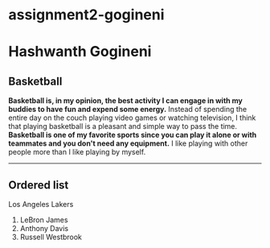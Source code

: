 # assignment2-gogineni
# Hashwanth Gogineni
## Basketball
**Basketball is, in my opinion, the best activity I can engage in with my buddies to have fun and expend some energy.** Instead of spending the entire day on the couch playing video games or watching television, I think that playing basketball is a pleasant and simple way to pass the time. **Basketball is one of my favorite sports since you can play it alone or with teammates and you don't need any equipment.** I like playing with other people more than I like playing by myself.
<hr/>

## Ordered list
Los Angeles Lakers
1. LeBron James
2. Anthony Davis
3. Russell Westbrook
